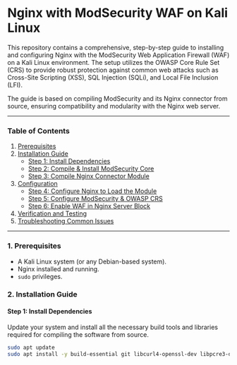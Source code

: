 # Nginx with ModSecurity WAF on Kali Linux

This repository contains a comprehensive, step-by-step guide to installing and configuring Nginx with the ModSecurity Web Application Firewall (WAF) on a Kali Linux environment. The setup utilizes the OWASP Core Rule Set (CRS) to provide robust protection against common web attacks such as Cross-Site Scripting (XSS), SQL Injection (SQLi), and Local File Inclusion (LFI).

The guide is based on compiling ModSecurity and its Nginx connector from source, ensuring compatibility and modularity with the Nginx web server.

---

### **Table of Contents**

1.  [Prerequisites](#prerequisites)
2.  [Installation Guide](#installation-guide)
    - [Step 1: Install Dependencies](#step-1-install-dependencies)
    - [Step 2: Compile & Install ModSecurity Core](#step-2-compile--install-modsecurity-core)
    - [Step 3: Compile Nginx Connector Module](#step-3-compile-nginx-connector-module)
3.  [Configuration](#configuration)
    - [Step 4: Configure Nginx to Load the Module](#step-4-configure-nginx-to-load-the-module)
    - [Step 5: Configure ModSecurity & OWASP CRS](#step-5-configure-modsecurity--owasp-crs)
    - [Step 6: Enable WAF in Nginx Server Block](#step-6-enable-waf-in-nginx-server-block)
4.  [Verification and Testing](#verification-and-testing)
5.  [Troubleshooting Common Issues](#troubleshooting-common-issues)

---

### **1. Prerequisites**

-   A Kali Linux system (or any Debian-based system).
-   Nginx installed and running.
-   `sudo` privileges.

### **2. Installation Guide**

#### **Step 1: Install Dependencies**

Update your system and install all the necessary build tools and libraries required for compiling the software from source.

```bash
sudo apt update
sudo apt install -y build-essential git libcurl4-openssl-dev libpcre3-dev libxml2-dev zlib1g-dev libssl-dev automake autoconf libtool libyajl-dev pkg-config libpcre2-dev

